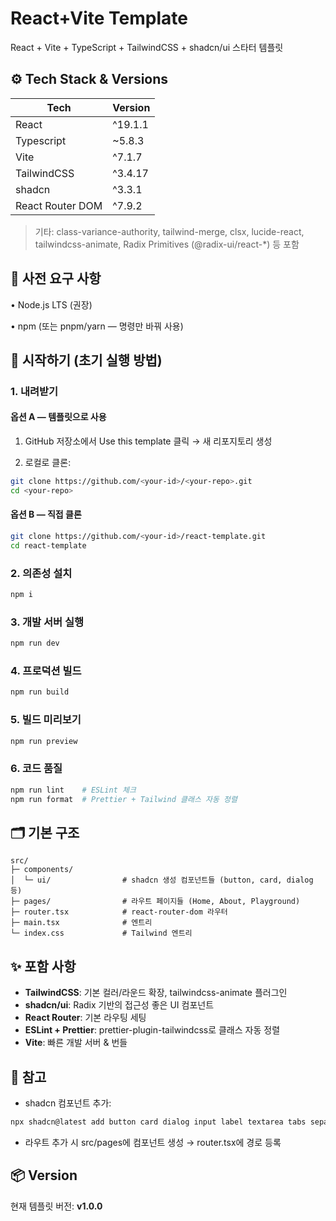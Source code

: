# React+Vite Template

React + Vite + TypeScript + TailwindCSS + shadcn/ui 스타터 템플릿

## ⚙️ Tech Stack & Versions

| Tech             | Version |
| ---------------- | ------- |
| React            | ^19.1.1 |
| Typescript       | ~5.8.3  |
| Vite             | ^7.1.7  |
| TailwindCSS      | ^3.4.17 |
| shadcn           | ^3.3.1  |
| React Router DOM | ^7.9.2  |

> 기타: class-variance-authority, tailwind-merge, clsx, lucide-react, tailwindcss-animate, Radix Primitives (@radix-ui/react-\*) 등 포함

## 🧰 사전 요구 사항

• Node.js LTS (권장)

• npm (또는 pnpm/yarn — 명령만 바꿔 사용)

## 🚀 시작하기 (초기 실행 방법)

### 1. 내려받기

#### 옵션 A — 템플릿으로 사용

1.  GitHub 저장소에서 Use this template 클릭 → 새 리포지토리 생성

2.  로컬로 클론:

```bash
git clone https://github.com/<your-id>/<your-repo>.git
cd <your-repo>
```

#### 옵션 B — 직접 클론

```bash
git clone https://github.com/<your-id>/react-template.git
cd react-template
```

### 2. 의존성 설치

```bash
npm i
```

### 3. 개발 서버 실행

```bash
npm run dev
```

### 4. 프로덕션 빌드

```bash
npm run build
```

### 5. 빌드 미리보기

```bash
npm run preview
```

### 6. 코드 품질

```bash
npm run lint    # ESLint 체크
npm run format  # Prettier + Tailwind 클래스 자동 정렬
```

## 🗂️ 기본 구조

```plaintext
src/
├─ components/
│  └─ ui/                # shadcn 생성 컴포넌트들 (button, card, dialog 등)
├─ pages/                # 라우트 페이지들 (Home, About, Playground)
├─ router.tsx            # react-router-dom 라우터
├─ main.tsx              # 엔트리
└─ index.css             # Tailwind 엔트리
```

## ✨ 포함 사항

- **TailwindCSS**: 기본 컬러/라운드 확장, tailwindcss-animate 플러그인
- **shadcn/ui**: Radix 기반의 접근성 좋은 UI 컴포넌트
- **React Router**: 기본 라우팅 세팅
- **ESLint + Prettier**: prettier-plugin-tailwindcss로 클래스 자동 정렬
- **Vite**: 빠른 개발 서버 & 번들

## 📝 참고

- shadcn 컴포넌트 추가:

```bash
npx shadcn@latest add button card dialog input label textarea tabs separator sheet dropdown-menu
```

- 라우트 추가 시 src/pages에 컴포넌트 생성 → router.tsx에 경로 등록

## 📦 Version

현재 템플릿 버전: **v1.0.0**
